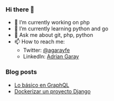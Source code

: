 ### Hi there 👋

- 🔭 I’m currently working on php
- 🌱 I’m currently learning python and go
- 💬 Ask me about git, php, python
- 📫 How to reach me:
  - Twitter: [@agarayfe](https://twitter.com/agarayfe)
  - LinkedIn: [Adrian Garay](https://www.linkedin.com/in/adgaray/)
  
### Blog posts
<!-- BLOG-POST-LIST:START -->
- [Lo básico en GraphQL](https://dev.to/adgaray/lo-basico-en-graphql-4i2b)
- [Dockerizar un proyecto Django](https://dev.to/adgaray/dockerizar-un-proyecto-django-2np3)
<!-- BLOG-POST-LIST:END -->

<!--
**AdGARAY/AdGARAY** is a ✨ _special_ ✨ repository because its `README.md` (this file) appears on your GitHub profile.

Here are some ideas to get you started:

- 🔭 I’m currently working on ...
- 🌱 I’m currently learning ...
- 👯 I’m looking to collaborate on ...
- 🤔 I’m looking for help with ...
- 💬 Ask me about ...
- 📫 How to reach me: ...
- 😄 Pronouns: ...
- ⚡ Fun fact: ...
-->
